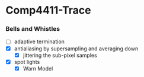 # Comp4411-Trace

### Bells and Whistles

- [ ] adaptive termination
- [x] antialiasing by supersampling and averaging down
    - [x] jittering the sub-pixel samples
- [x] spot lights
    - [x] Warn Model